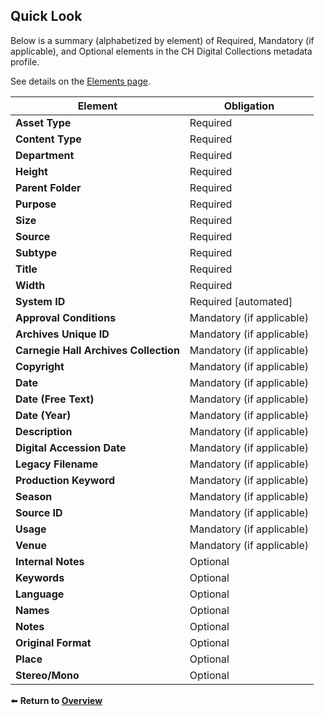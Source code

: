 ## Quick Look

Below is a summary (alphabetized by element) of Required, Mandatory (if applicable), and Optional elements in the CH Digital Collections metadata profile.

See details on the [Elements page](/elements.md).

| **Element**                           | **Obligation**            |
|---------------------------------------|---------------------------|
| **Asset Type**                        | Required                  |
| **Content Type**                      | Required                  |
| **Department**                        | Required                  |
| **Height**                            | Required                  |
| **Parent Folder**                     | Required                  |
| **Purpose**                           | Required                  |
| **Size**                              | Required                  |
| **Source**                            | Required                  |
| **Subtype**                           | Required                  |
| **Title**                             | Required                  |
| **Width**                             | Required                  |
| **System ID**                         | Required [automated]      |
| **Approval Conditions**               | Mandatory (if applicable) |
| **Archives Unique ID**                | Mandatory (if applicable) |
| **Carnegie Hall Archives Collection** | Mandatory (if applicable) |
| **Copyright**                         | Mandatory (if applicable) |
| **Date**                              | Mandatory (if applicable) |
| **Date (Free Text)**                  | Mandatory (if applicable) |
| **Date (Year)**                       | Mandatory (if applicable) |
| **Description**                       | Mandatory (if applicable) |
| **Digital Accession Date**            | Mandatory (if applicable) |
| **Legacy Filename**                   | Mandatory (if applicable) |
| **Production Keyword**                | Mandatory (if applicable) |
| **Season**                            | Mandatory (if applicable) |
| **Source ID**                         | Mandatory (if applicable) |
| **Usage**                             | Mandatory (if applicable) |
| **Venue**                             | Mandatory (if applicable) |
| **Internal Notes**                    | Optional                  |
| **Keywords**                          | Optional                  |
| **Language**                          | Optional                  |
| **Names**                             | Optional                  |
| **Notes**                             | Optional                  |
| **Original Format**                   | Optional                  |
| **Place**                             | Optional                  |
| **Stereo/Mono**                       | Optional                  |



⬅️ **Return to [Overview](/README.md)**
